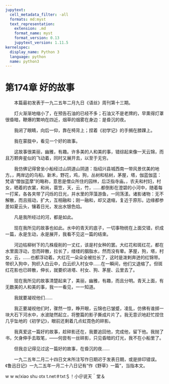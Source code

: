```yaml
---
jupytext:
  cell_metadata_filter: -all
  formats: md:myst
  text_representation:
    extension: .md
    format_name: myst
    format_version: 0.13
    jupytext_version: 1.11.5
kernelspec:
  display_name: Python 3
  language: python
  name: python3
---
```

# 第174章  好的故事 

　　本篇最初发表于一九二五年二月九日《语丝》周刊第十三期。 

　　灯火渐渐地缩小了，在预告石油的已经不多；石油又不是老牌的，早熏得灯罩很昏暗，鞭爆的繁响在四近，烟草的烟雾在身边：是昏沉的夜。 

　　我闭了眼睛，向后一仰，靠在椅背上；捏着《初学记》的手搁在膝踝上。 

　　我在蒙胧中，看见一个好的故事。 

　　这故事很美丽，幽雅，有趣。许多美的人和美的事，错综起来像一天云锦，而且万颗奔星似的飞动着，同时又展开去，以至于无穷。 

　　我仿佛记得曾坐小船经过山阴道山阴道：指绍兴县城西南一带风景优美的地方。，两岸边的乌桕，新禾，野花，鸡，狗，丛树和枯树，茅屋，塔，伽蓝伽蓝：梵语“僧伽蓝摩”的略称，意思是僧众所住的园林，后泛指寺庙。，农夫和村妇，村女，晒着的衣裳，和尚，蓑笠，天，云，竹，……都倒影在澄碧的小河中，随着每一打桨，各各夹带了闪烁的日光，并水里的萍藻游鱼，一同荡漾。诸影诸物：无不解散，而且摇动，扩大，互相融和；刚一融和，却又退缩，复近于原形。边缘都参差如夏云头，镶着日光，发出水银色焰。 

　　凡是我所经过的河，都是如此。 

　　现在我所见的故事也如此。水中的青天的底子，一切事物统在上面交错，织成一篇，永是生动，永是展开，我看不见这一篇的结束。 

　　河边枯柳树下的几株瘦削的一丈红，该是村女种的罢。大红花和斑红花，都在水里面浮动，忽而碎散，拉长了，缕缕的胭脂水，然而没有晕。茅屋，狗，塔，村女，云，……也都浮动着。大红花一朵朵全被拉长了，这时是泼剌奔迸的红锦带。带织入狗中，狗织入白云中，白云织入村女中……在一瞬间，他们又退缩了。但斑红花影也已碎散，伸长，就要织进塔、村女、狗、茅屋、云里去了。 

　　现在我所见的故事清楚起来了，美丽，幽雅，有趣，而且分明。青天上面，有无数美的人和美的事，我一一看见，一一知道。 

　　我就要凝视他们…… 

　　我正要凝视他们时，骤然一惊，睁开眼，云锦也已皱蹙，凌乱，仿佛有谁掷一块大石下河水中，水波陡然起立，将整篇的影子撕成片片了。我无意识地赶忙捏住几乎坠地的《初学记》，眼前还剩着几点虹霓色的碎影。 

　　我真爱这一篇好的故事，趁碎影还在，我要追回他，完成他，留下他。我抛了书，欠身伸手去取笔，——何尝有一丝碎影，只见昏暗的灯光，我不在小船里了。 

　　但我总记得见过这一篇好的故事，在昏沉的夜…… 

　　一九二五年二月二十四日文末所注写作日期迟于发表日期，或是排印错误。《鲁迅日记》一九二五年一月二十八日记有“作《野草》一篇”，当指本文。 

w w w/xiao shu otx t.net＃txt＄！小＠说天＾堂＆ 

